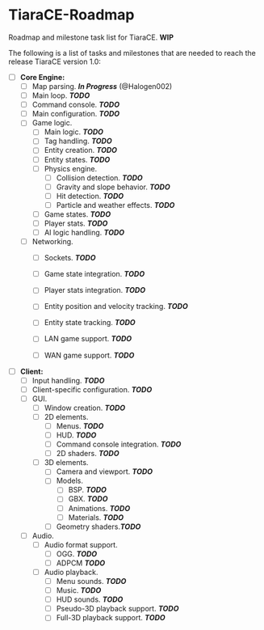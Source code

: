 # TiaraCE-Roadmap
Roadmap and milestone task list for TiaraCE. **WIP**

The following is a list of tasks and milestones that are needed to reach the release TiaraCE version 1.0:

- [ ] **Core Engine:**
  - [ ] Map parsing. _**In Progress**_ (@Halogen002)
  - [ ] Main loop. _**TODO**_
  - [ ] Command console. _**TODO**_
  - [ ] Main configuration. _**TODO**_
  - [ ] Game logic.
    - [ ] Main logic. _**TODO**_
    - [ ] Tag handling. _**TODO**_
    - [ ] Entity creation. _**TODO**_
    - [ ] Entity states. _**TODO**_
    - [ ] Physics engine.
      - [ ] Collision detection. _**TODO**_
      - [ ] Gravity and slope behavior. _**TODO**_
      - [ ] Hit detection. _**TODO**_
      - [ ] Particle and weather effects. _**TODO**_
    - [ ] Game states. _**TODO**_
    - [ ] Player stats. _**TODO**_
    - [ ] AI logic handling. _**TODO**_ 
  - [ ] Networking.
    - [ ] Sockets. _**TODO**_
    - [ ] Game state integration. _**TODO**_
    - [ ] Player stats integration. _**TODO**_
    - [ ] Entity position and velocity tracking. _**TODO**_
    - [ ] Entity state tracking. _**TODO**_
    - [ ] LAN game support. _**TODO**_
    - [ ] WAN game support. _**TODO**_


- [ ] **Client:**
  - [ ] Input handling. _**TODO**_
  - [ ] Client-specific configuration. _**TODO**_
  - [ ] GUI.
      - [ ] Window creation. _**TODO**_
      - [ ] 2D elements.
        - [ ] Menus. _**TODO**_
        - [ ] HUD. _**TODO**_
        - [ ] Command console integration. _**TODO**_
        - [ ] 2D shaders. _**TODO**_
    - [ ] 3D elements.
      - [ ] Camera and viewport. _**TODO**_
      - [ ] Models.
        - [ ] BSP. _**TODO**_
        - [ ] GBX. _**TODO**_
        - [ ] Animations. _**TODO**_
        - [ ] Materials. _**TODO**_
      - [ ] Geometry shaders._**TODO**_
  - [ ] Audio.
    - [ ] Audio format support.
      - [ ] OGG. _**TODO**_
      - [ ] ADPCM _**TODO**_
    - [ ] Audio playback.
      - [ ] Menu sounds. _**TODO**_
      - [ ] Music. _**TODO**_
      - [ ] HUD sounds. _**TODO**_
      - [ ] Pseudo-3D playback support. _**TODO**_
      - [ ] Full-3D playback support. _**TODO**_
